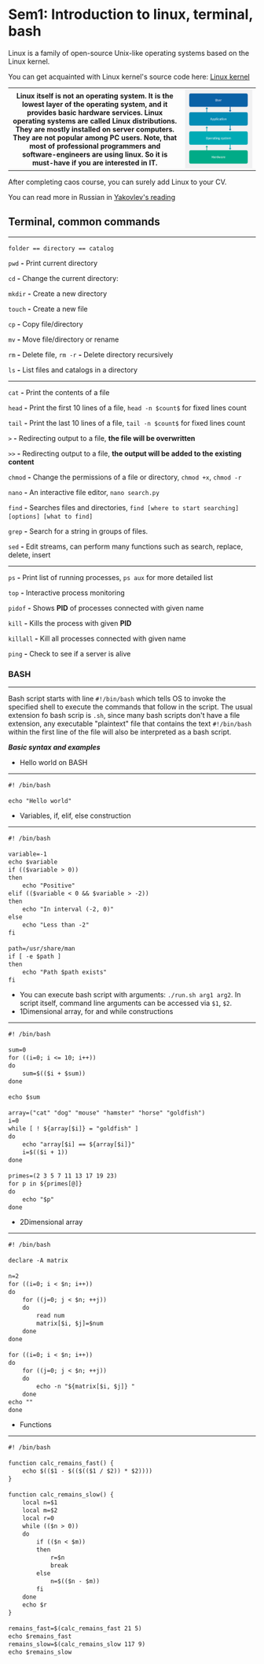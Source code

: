 # Sem1: Introduction to linux, terminal, bash


Linux is a family of open-source Unix-like operating systems based on the Linux kernel.

You can get acquainted with Linux kernel's source code here:
[Linux kernel](https://github.com/torvalds/linux)


<table width=100%> <tr>
    <th width=70%> Linux itself is not an operating system. It is the lowest layer of the operating system, and it provides basic hardware services. Linux operating systems are called Linux distributions. They are mostly installed on server computers. They are not popular among PC users. Note, that most of professional programmers and software-engineers are using linux. So it is must-have if you are interested in IT.
    </th> <th> <img src="os_layer.png" width="170"  height="160" align="right"> </th>
 </table>

After completing caos course, you can surely add Linux to your CV.

You can read more in Russian in [Yakovlev's reading](https://github.com/victor-yacovlev/fpmi-caos/blob/master/practice/linux_basics/intro.md)

## <a name="terminal"></a> Terminal, common commands

---
    folder == directory == catalog

`pwd` __-__ Print current directory

`cd`  __-__ Change the current directory:

`mkdir` __-__ Create a new directory

`touch` __-__ Create a new file

`cp` __-__ Copy file/directory

`mv` __-__ Move file/directory or rename

`rm` __-__ Delete file, `rm -r` __-__ Delete directory recursively

`ls` __-__ List files and catalogs in а directory

--------------------------------------

`cat` __-__ Print the contents of a file

`head` __-__ Print the first 10 lines of a file, `head -n $count$` for fixed lines count

`tail` __-__ Print the last 10 lines of a file, `tail -n $count$` for fixed lines count

`>` __-__ Redirecting output to a file, **the file will be overwritten**

`>>` __-__ Redirecting output to a file, **the output will be added to the existing content**

`chmod` __-__ Change the permissions of a file or directory, `chmod +x`, `chmod -r`

`nano` __-__ An interactive file editor, `nano search.py`

`find` __-__ Searches files and directories, `find [where to start searching] [options] [what to find]`

`grep` __-__ Search for a string in groups of files.

`sed` __-__ Edit streams, can perform many functions such as search, replace, delete, insert

---------------------------------------

`ps` __-__ Print list of running processes, `ps aux` for more detailed list

`top` __-__ Interactive process monitoring

`pidof` __-__ Shows __PID__ of processes connected with given name

`kill` __-__ Kills the process with given __PID__

`killall` __-__ Kill all processes connected with given name

`ping` __-__ Check to see if a server is alive


### <a name="terminal"></a> BASH
-------------------------

Bash script starts with line `#!/bin/bash` which tells OS to invoke the specified shell to execute the commands that follow in the script. The usual extension fo bash scrip is `.sh`, since many bash scripts don't have a file extension, any executable "plaintext" file that contains the text `#!/bin/bash` within the first line of the file will also be interpreted as a bash script.

_**Basic syntax and examples**_

- Hello world on BASH
-----------------------

    #! /bin/bash

    echo "Hello world"

- Variables, if, elif, else construction
------------------


    #! /bin/bash

    variable=-1
    echo $variable
    if (($variable > 0))
    then
        echo "Positive"
    elif (($variable < 0 && $variable > -2))
    then
        echo "In interval (-2, 0)"
    else
        echo "Less than -2"
    fi

    path=/usr/share/man
    if [ -e $path ]
    then
        echo "Path $path exists"
    fi

- You can execute bash script with arguments: `./run.sh arg1 arg2`. In script itself, command line arguments can be accessed via `$1`, `$2`.
- 1Dimensional array, for and while constructions
-----------------------------------------------
    #! /bin/bash

    sum=0
    for ((i=0; i <= 10; i++))
    do
        sum=$(($i + $sum))
    done

    echo $sum

    array=("cat" "dog" "mouse" "hamster" "horse" "goldfish")
    i=0
    while [ ! ${array[$i]} = "goldfish" ]
    do
        echo "array[$i] == ${array[$i]}"
        i=$(($i + 1))
    done

    primes=(2 3 5 7 11 13 17 19 23)
    for p in ${primes[@]}
    do
        echo "$p"
    done

- 2Dimensional array
- ---------------------------------------

    #! /bin/bash

    declare -A matrix

    n=2
    for ((i=0; i < $n; i++))
    do
        for ((j=0; j < $n; ++j))
        do
            read num
            matrix[$i, $j]=$num
        done
    done

    for ((i=0; i < $n; i++))
    do
        for ((j=0; j < $n; ++j))
        do
            echo -n "${matrix[$i, $j]} "
        done
    echo ""
    done

- Functions
-------------------------------------------

    #! /bin/bash

    function calc_remains_fast() {
        echo $(($1 - $(($(($1 / $2)) * $2))))
    }

    function calc_remains_slow() {
        local n=$1
        local m=$2
        local r=0
        while (($n > 0))
        do
            if (($n < $m))
            then
                r=$n
                break
            else
                n=$(($n - $m))
            fi
        done
        echo $r
    }

    remains_fast=$(calc_remains_fast 21 5)
    echo $remains_fast
    remains_slow=$(calc_remains_slow 117 9)
    echo $remains_slow


